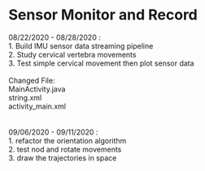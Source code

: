 Sensor Monitor and Record<br>
====
08/22/2020 - 08/28/2020 : <br>1. Build IMU sensor data streaming pipeline<br>
                          2. Study cervical vertebra movements<br>
                          3. Test simple cervical movement then plot sensor data<br><br>
Changed File:<br> MainActivity.java<br>
              string.xml<br>
              activity_main.xml<br><br><br>
09/06/2020 - 09/11/2020 : <br>1. refactor the orientation algorithm<br>
                          2. test nod and rotate movements<br>
                          3. draw the trajectories in space<br><br>

